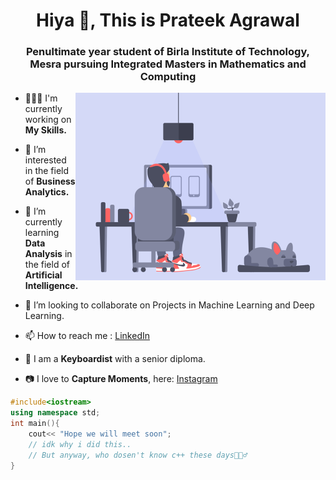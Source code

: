 <h1 align="center"; font-family="Arial";font-weight=bolder>Hiya 👋, This is Prateek Agrawal</h1>

<h3 align="center">Penultimate year student of Birla Institute of Technology, Mesra  pursuing Integrated Masters in Mathematics and Computing </h3>

<img align="right" alt="GIF" src="prateekportfolio.gif" height="300" />
    
- 👨🏽‍💻 I'm currently working on **My Skills.**

- 🧐 I’m interested in the field of **Business Analytics.**
- 🌱 I’m currently learning **Data Analysis** in the field of **Artificial Intelligence.**
- 👯 I’m looking to collaborate on Projects in Machine Learning and Deep Learning.
- 📫 How to reach me : [LinkedIn](https://www.linkedin.com/in/prateek-agrawal-9358a916b/)
- 🎹 I am a **Keyboardist** with a senior diploma.
- 📷 I love to **Capture Moments**, here: [Instagram](https://www.instagram.com/prateek._.agr/)

```C++
#include<iostream>
using namespace std;
int main(){
    cout<< "Hope we will meet soon";
    // idk why i did this..
    // But anyway, who dosen't know c++ these days🤷🏻‍♂️
}
